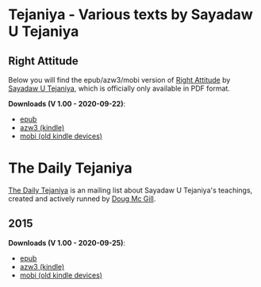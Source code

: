 # Tejaniya - Various texts by Sayadaw U Tejaniya


## Right Attitude

Below you will find the epub/azw3/mobi version of [Right Attitude](https://ashintejaniya.org/books-right-attitude) by [Sayadaw U Tejaniya](https://ashintejaniya.org/about), which is officially only available in PDF format.

**Downloads (V 1.00 - 2020-09-22)**:

- [epub](https://github.com/atrahhdis/tejaniya/raw/master/Right%20Attitude/ebooks/Right%20Attitude%20-%20Ashin%20Tejaniya.epub)
- [azw3 (kindle)](https://github.com/atrahhdis/tejaniya/raw/master/Right%20Attitude/ebooks/Right%20Attitude%20-%20Ashin%20Tejaniya.azw3)
- [mobi (old kindle devices)](https://github.com/atrahhdis/tejaniya/raw/master/Right%20Attitude/ebooks/Right%20Attitude%20-%20Ashin%20Tejaniya.mobi)


# The Daily Tejaniya

[The Daily Tejaniya](http://mcgillreport.org/dailytejaniya.htm) is an mailing list about Sayadaw U Tejaniya's teachings, created and actively runned by [Doug Mc Gill](http://mcgillreport.org).


## 2015

**Downloads (V 1.00 - 2020-09-25)**:

- [epub](https://github.com/atrahhdis/tejaniya/raw/master/The%20Daily%20Tejaniya/2015/ebooks/The%20Daily%20Tejaniya%20-%202015%20-%20Sayadaw%20U%20Tejaniya%2C%20Doug%20Mc%20Gill.epub)
- [azw3 (kindle)](https://github.com/atrahhdis/tejaniya/raw/master/The%20Daily%20Tejaniya/2015/ebooks/The%20Daily%20Tejaniya%20-%202015%20-%20Sayadaw%20U%20Tejaniya%2C%20Doug%20Mc%20Gill.azw3)
- [mobi (old kindle devices)](https://github.com/atrahhdis/tejaniya/raw/master/The%20Daily%20Tejaniya/2015/ebooks/The%20Daily%20Tejaniya%20-%202015%20-%20Sayadaw%20U%20Tejaniya%2C%20Doug%20Mc%20Gill.mobi)